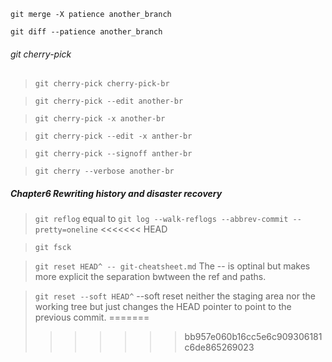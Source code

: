 
`git merge -X patience another_branch`

`git diff --patience another_branch`

###### git cherry-pick

> `git cherry-pick cherry-pick-br`

> `git cherry-pick --edit another-br`

> `git cherry-pick -x another-br`

> `git cherry-pick --edit -x anther-br`

> `git cherry-pick --signoff anther-br`

> `git cherry --verbose another-br`

##### Chapter6 Rewriting history and disaster recovery

> `git reflog` equal to `git log --walk-reflogs --abbrev-commit --pretty=oneline`
<<<<<<< HEAD

> `git fsck`

> `git reset HEAD^ -- git-cheatsheet.md` The -- is optinal but makes more explicit the separation bwtween the ref and paths.

> `git reset --soft HEAD^` --soft reset neither the staging area nor the working tree but just changes the HEAD pointer to point to the previous commit.
=======
>>>>>>> bb957e060b16cc5e6c909306181c6de865269023
